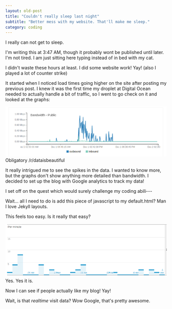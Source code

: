 ```yaml
---
layout: old-post
title: "Couldn't really sleep last night"
subtitle: "Better mess with my website. That'll make me sleep."
category: coding
---
```


I really can not get to sleep. 

I'm writing this at 3:47 AM, though it probably wont be published until later. I'm not tired. I am just sitting here typing instead of in bed with my cat.

I didn't waste these hours at least. I did some website work! Yay! (also I played a lot of counter strike)

It started when I noticed load times going higher on the site after posting my previous post. I knew it was the first time my droplet at Digital Ocean needed to actually handle a bit of traffic, so I went to go check on it and looked at the graphs:

<p class="img-text">
	<img src="/assets/img/posts/old/img/2014Dec/graph.png">
	Obligatory /r/dataisbeautiful
</p>

It really intrigued me to see the spikes in the data. I wanted to know more, but the graphs don't show anything more detailed than bandwidth. I decided to set up the blog with Google analytics to track my data!

I set off on the quest which would surely challenge my coding abili---

Wait... all I need to do is add this piece of javascript to my default.html? Man I love Jekyll layouts. 

This feels too easy. Is it really that easy?

<p class="img-text">
	<img src="/assets/img/posts/old/img/2014Dec/newgraph.png">
	Yes. Yes it is.
</p>

Now I can see if people actually like my blog! Yay!

Wait, is that *realtime* visit data? Wow Google, that's pretty awesome.  